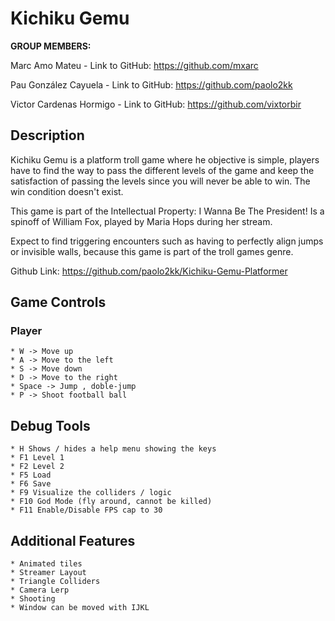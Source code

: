 # Kichiku Gemu

**GROUP MEMBERS:**

Marc Amo Mateu - Link to GitHub: https://github.com/mxarc

Pau González Cayuela - Link to GitHub: https://github.com/paolo2kk

Victor Cardenas Hormigo - Link to GitHub: https://github.com/vixtorbir

## Description

Kichiku Gemu is a platform troll game where he objective is simple, players have to find the way to pass the different levels of the game and keep the satisfaction of passing the levels since you will never be able to win. The win condition doesn't exist.

This game is part of the Intellectual Property: I Wanna Be The President! Is a spinoff of William Fox, played by Maria Hops during her stream.

Expect to find triggering encounters such as having to perfectly align jumps or invisible walls, because this game is part of the troll games genre.

Github Link: https://github.com/paolo2kk/Kichiku-Gemu-Platformer

## Game Controls   
### Player
    * W -> Move up
    * A -> Move to the left
    * S -> Move down
    * D -> Move to the right
    * Space -> Jump , doble-jump
    * P -> Shoot football ball
## Debug Tools
    * H Shows / hides a help menu showing the keys
    * F1 Level 1
    * F2 Level 2
    * F5 Load
    * F6 Save
    * F9 Visualize the colliders / logic
    * F10 God Mode (fly around, cannot be killed)
    * F11 Enable/Disable FPS cap to 30

## Additional Features
    * Animated tiles
    * Streamer Layout
    * Triangle Colliders
    * Camera Lerp
    * Shooting
    * Window can be moved with IJKL
